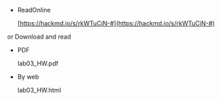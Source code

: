 * ReadOnline

    [https://hackmd.io/s/rkWTuCjN-#](https://hackmd.io/s/rkWTuCjN-#)

or Download and read

* PDF

    lab03_HW.pdf

* By web

    lab03_HW.html

